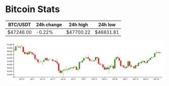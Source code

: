 # Bitcoin Stats

BTC/USDT|24h change|24h high|24h low|
|---|---|---|---|
|$47246.00|-0.22%|$47700.22|$46831.81|

<img src="./chart.svg">
